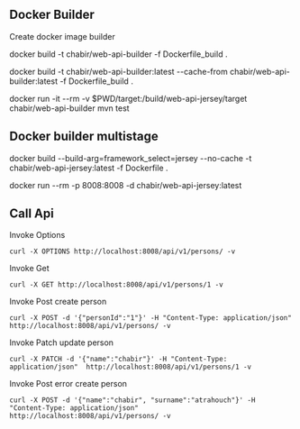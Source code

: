 ## Docker Builder 

Create docker image builder 

docker build -t chabir/web-api-builder -f Dockerfile_build .

docker build -t chabir/web-api-builder:latest --cache-from chabir/web-api-builder:latest -f Dockerfile_build .

docker run -it --rm -v $PWD/target:/build/web-api-jersey/target chabir/web-api-builder mvn test

## Docker builder multistage

docker build --build-arg=framework_select=jersey --no-cache -t chabir/web-api-jersey:latest -f Dockerfile .

docker run --rm -p 8008:8008 -d chabir/web-api-jersey:latest 

## Call Api

Invoke Options

````
curl -X OPTIONS http://localhost:8008/api/v1/persons/ -v
````

Invoke Get

````
curl -X GET http://localhost:8008/api/v1/persons/1 -v
````

Invoke Post create person

````
curl -X POST -d '{"personId":"1"}' -H "Content-Type: application/json"  http://localhost:8008/api/v1/persons/ -v
````

Invoke Patch update person


```
curl -X PATCH -d '{"name":"chabir"}' -H "Content-Type: application/json"  http://localhost:8008/api/v1/persons/1 -v
```


Invoke Post error create person

````
curl -X POST -d '{"name":"chabir", "surname":"atrahouch"}' -H "Content-Type: application/json"  http://localhost:8008/api/v1/persons/ -v
````